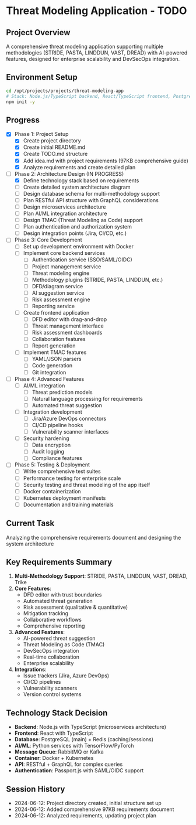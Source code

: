 # Threat Modeling Application - TODO

## Project Overview
A comprehensive threat modeling application supporting multiple methodologies (STRIDE, PASTA, LINDDUN, VAST, DREAD) with AI-powered features, designed for enterprise scalability and DevSecOps integration.

## Environment Setup
```bash
cd /opt/projects/projects/threat-modeling-app
# Stack: Node.js/TypeScript backend, React/TypeScript frontend, PostgreSQL, Redis, Docker
npm init -y
```

## Progress
- [x] Phase 1: Project Setup
  - [x] Create project directory
  - [x] Create initial README.md
  - [x] Create TODO.md structure
  - [x] Add idea.md with project requirements (97KB comprehensive guide)
  - [x] Analyze requirements and create detailed plan

- [ ] Phase 2: Architecture Design (IN PROGRESS)
  - [x] Define technology stack based on requirements
  - [ ] Create detailed system architecture diagram
  - [ ] Design database schema for multi-methodology support
  - [ ] Plan RESTful API structure with GraphQL considerations
  - [ ] Design microservices architecture
  - [ ] Plan AI/ML integration architecture
  - [ ] Design TMAC (Threat Modeling as Code) support
  - [ ] Plan authentication and authorization system
  - [ ] Design integration points (Jira, CI/CD, etc.)

- [ ] Phase 3: Core Development
  - [ ] Set up development environment with Docker
  - [ ] Implement core backend services
    - [ ] Authentication service (SSO/SAML/OIDC)
    - [ ] Project management service
    - [ ] Threat modeling engine
    - [ ] Methodology plugins (STRIDE, PASTA, LINDDUN, etc.)
    - [ ] DFD/diagram service
    - [ ] AI suggestion service
    - [ ] Risk assessment engine
    - [ ] Reporting service
  - [ ] Create frontend application
    - [ ] DFD editor with drag-and-drop
    - [ ] Threat management interface
    - [ ] Risk assessment dashboards
    - [ ] Collaboration features
    - [ ] Report generation
  - [ ] Implement TMAC features
    - [ ] YAML/JSON parsers
    - [ ] Code generation
    - [ ] Git integration

- [ ] Phase 4: Advanced Features
  - [ ] AI/ML integration
    - [ ] Threat prediction models
    - [ ] Natural language processing for requirements
    - [ ] Automated threat suggestion
  - [ ] Integration development
    - [ ] Jira/Azure DevOps connectors
    - [ ] CI/CD pipeline hooks
    - [ ] Vulnerability scanner interfaces
  - [ ] Security hardening
    - [ ] Data encryption
    - [ ] Audit logging
    - [ ] Compliance features

- [ ] Phase 5: Testing & Deployment
  - [ ] Write comprehensive test suites
  - [ ] Performance testing for enterprise scale
  - [ ] Security testing and threat modeling of the app itself
  - [ ] Docker containerization
  - [ ] Kubernetes deployment manifests
  - [ ] Documentation and training materials

## Current Task
Analyzing the comprehensive requirements document and designing the system architecture

## Key Requirements Summary
1. **Multi-Methodology Support**: STRIDE, PASTA, LINDDUN, VAST, DREAD, Trike
2. **Core Features**:
   - DFD editor with trust boundaries
   - Automated threat generation
   - Risk assessment (qualitative & quantitative)
   - Mitigation tracking
   - Collaborative workflows
   - Comprehensive reporting
3. **Advanced Features**:
   - AI-powered threat suggestion
   - Threat Modeling as Code (TMAC)
   - DevSecOps integration
   - Real-time collaboration
   - Enterprise scalability
4. **Integrations**:
   - Issue trackers (Jira, Azure DevOps)
   - CI/CD pipelines
   - Vulnerability scanners
   - Version control systems

## Technology Stack Decision
- **Backend**: Node.js with TypeScript (microservices architecture)
- **Frontend**: React with TypeScript
- **Database**: PostgreSQL (main) + Redis (caching/sessions)
- **AI/ML**: Python services with TensorFlow/PyTorch
- **Message Queue**: RabbitMQ or Kafka
- **Container**: Docker + Kubernetes
- **API**: RESTful + GraphQL for complex queries
- **Authentication**: Passport.js with SAML/OIDC support

## Session History
- 2024-06-12: Project directory created, initial structure set up
- 2024-06-12: Added comprehensive 97KB requirements document
- 2024-06-12: Analyzed requirements, updating project plan